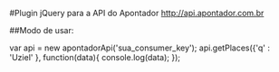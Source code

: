 #Plugin jQuery para a API do Apontador
<http://api.apontador.com.br>

##Modo de usar:

var api = new apontadorApi('sua_consumer_key');
api.getPlaces({'q' : 'Uziel' }, function(data){
    console.log(data);
});
